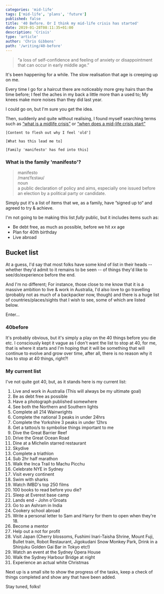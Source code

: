 ```yaml
---
categories: 'mid-life'
tags: ['mid-life', 'plans', 'future']
published: false
title: '40 Before. Or I think my mid-life crisis has started'
date: 2019-01-28T08:11:35+01:00
description: 'Crisis'
type: 'article'
author: 'Chris Gibbons'
path: '/writing/40-before'
---
```


> &ldquo;a loss of self-confidence and feeling of anxiety or disappointment that can occur in early middle age.&rdquo;

It's been happening for a while. The slow realisation that age is creeping up on me.

Every time I go for a haircut there are noticeably more grey hairs than the time before; I feel the aches in my back a little more than a used to; My knees make more noises than they did last year.

I could go on, but I'm sure you get the idea.

Then, suddenly and quite without realising, I found myself searching terms such as [&ldquo;what is a midlife crisis&rdquo;](https://www.google.co.uk/search?safe=off&ei=nxJPXKvBEdOj1fAP6O2-iAE&q=what+is+a+midlife+crisis&oq=what+is+a+mid&gs_l=psy-ab.3.0.0i20i263j0l9.11054.12443..13179...0.0..0.66.690.13......0....1..gws-wiz.......0i71j35i39j0i67j0i131i67j0i131j0i10i67.p36vaDOyC7s) or [&ldquo;when does a mid-life crisis start&rdquo;](https://www.google.co.uk/search?q=when+does+a+mid-life+crisis+start&oq=when+does+a+mid-life+crisis+start&aqs=chrome..69i57j0l4.485j0j1&sourceid=chrome&ie=UTF-8)

`[Content to flesh out why I feel 'old']`

`[What has this lead me to]`

`[Family 'manifesto' has fed into this]`

### What is the family 'manifesto'?

> manifesto <br />
> /manɪˈfɛstəʊ/ <br />
> noun <br />
> a public declaration of policy and aims, especially one issued before an election by a political party or candidate.

Simply put it's a list of items that we, as a family, have &rdquo;signed up to&ldquo; and agreed to try &amp; achieve.

I'm not going to be making this list _fully_ public, but it includes items such as:

- Be debt free, as much as possible, before we hit _xx_ age
- Plan for 40th birthday
- Live abroad

## Bucket list

At a guess, I'd say that most folks have some kind of list in their heads -- whether they'd admit to it remains to be seen -- of things they'd like to see/do/experience before the end.

And I'm no different; For instance, those close to me know that it is a massive ambition to live &amp; work in Australia, I'd also love to go travelling (probably not as much of a backpacker now, though) and there is a huge list of countries/places/sights that I wish to see, some of which are listed below.

Enter...

### 40before

It's probably obvious, but it's simply a play on the 40 things before you die etc. I consciously kept it vague as I don't want the list to stop at 40, for me, that is where it starts and I'm hoping that it will be something that will continue to evolve and grow over time, after all, there is no reason why it has to stop at 40 things, right?!

### My current list

I've not quite got 40, but, as it stands here is my current list:

1. Live and work in Australia (This will always be my ultimate goal)
2. Be as debt free as possible
3. Have a photograph published somewhere
4. See both the Northern and Southern lights
5. Complete all 214 Wainwrights
6. Complete the national 3 peaks in under 24hrs
7. Complete the Yorkshire 3 peaks in under 12hrs
8. Get a tattoo/s to symbolise things important to me
9. Dive the Great Barrier Reef
10. Drive the Great Ocean Road
11. Dine at a Michelin starred restaurant
12. Skydive
13. Complete a triathlon
14. Sub 2hr half marathon
15. Walk the Inca Trail to Machu Picchu
16. Celebrate NYE in Sydney
17. Visit every continent
18. Swim with sharks
19. Watch IMBD's top 250 films
20. 100 books to read before you die?
21. Sleep at Everest base camp
22. Lands end - John o'Groats
23. Go to an Ashram in India
24. Cookery school abroad
25. Write a personal letter to Sam and Harry for them to open when they're 18.
26. Become a mentor
27. Help out a not for profit
28. Visit Japan (Cherry blossoms, Fushimi Inari-Taisha Shrine, Mount Fuji, Bullet train, Robot Restaurant, Jigokudani Snow Monkey Park, Drink in a Shinjuku Golden Gai Bar in Tokyo etc!)
29. Watch an event at the Sydney Opera House
30. Walk the Sydney Harbour Bridge at night
31. Experience an actual white Christmas

Next up is a small site to show the progress of the tasks, keep a check of things completed and show any that have been added.

Stay tuned, folks!
